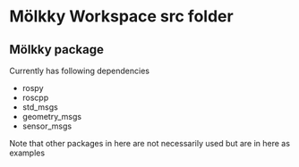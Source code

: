 # Mölkky Workspace src folder

## Mölkky package
Currently has following dependencies
- rospy 
- roscpp 
- std_msgs 
- geometry_msgs 
- sensor_msgs

Note that other packages in here are not necessarily used but are in here as examples
